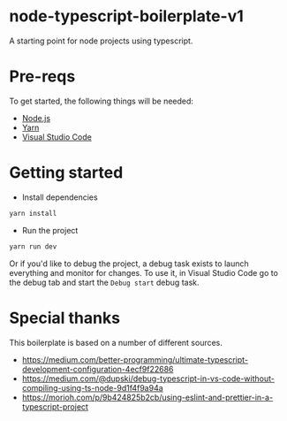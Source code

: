 # node-typescript-boilerplate-v1

A starting point for node projects using typescript.

# Pre-reqs

To get started, the following things will be needed:

- [Node.js](https://nodejs.org/en/download)
- [Yarn](https://yarnpkg.com)
- [Visual Studio Code](https://code.visualstudio.com/)

# Getting started

- Install dependencies

```bash
yarn install
```

- Run the project

```bash
yarn run dev
```

Or if you'd like to debug the project, a debug task exists to launch everything and monitor for changes. To use it, in Visual Studio Code go to the debug tab and start the `Debug start` debug task.

# Special thanks

This boilerplate is based on a number of different sources.

- https://medium.com/better-programming/ultimate-typescript-development-configuration-4ecf9f22686
- https://medium.com/@dupski/debug-typescript-in-vs-code-without-compiling-using-ts-node-9d1f4f9a94a
- https://morioh.com/p/9b424825b2cb/using-eslint-and-prettier-in-a-typescript-project
